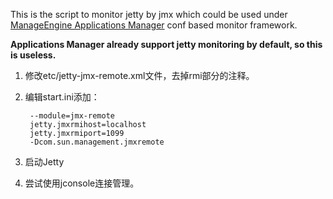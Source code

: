 This is the script to monitor jetty by jmx which could be used under [ManageEngine Applications Manager](http://www.appmanager.com) conf based monitor framework.

**Applications Manager already support jetty monitoring by default, so this is useless.**

1. 修改etc/jetty-jmx-remote.xml文件，去掉rmi部分的注释。
2. 编辑start.ini添加：

        --module=jmx-remote
        jetty.jmxrmihost=localhost
        jetty.jmxrmiport=1099
        -Dcom.sun.management.jmxremote

3. 启动Jetty
4. 尝试使用jconsole连接管理。
